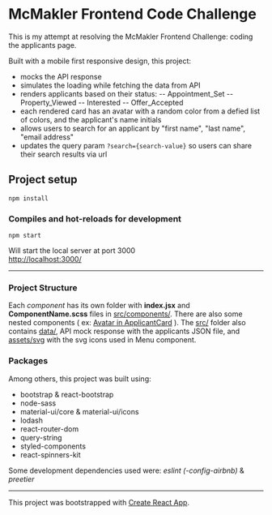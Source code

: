# McMakler Frontend Code Challenge 

This is my attempt at resolving the McMakler Frontend Challenge: coding the applicants page.

Built with a mobile first responsive design, this project: 
- mocks the API response
- simulates the loading while fetching the data from API
- renders applicants based on their status:
-- Appointment_Set
-- Property_Viewed
-- Interested
-- Offer_Accepted
- each rendered card has an avatar with a random color from a defied list of colors, and the applicant's name initials
- allows users to search for an applicant by "first name", "last name", "email address"
- updates the query param `?search={search-value}` so users can share their search results via url
## Project setup
```
npm install
```

### Compiles and hot-reloads for development
```
npm start
```
Will start the local server at port 3000 \
[http://localhost:3000/](http://localhost:3000/)

------
### Project Structure 

Each *component* has its own folder with **index.jsx** and **ComponentName.scss** files in [src/components/](https://github.com/DariusPirvulescu/react-applicants/tree/master/src/components). 
There are also some nested components ( ex: [Avatar in ApplicantCard](https://github.com/DariusPirvulescu/react-applicants/tree/master/src/components/ApplicantCard) ). 
The [src/](https://github.com/DariusPirvulescu/react-applicants/tree/master/src) folder also contains [data/](https://github.com/DariusPirvulescu/react-applicants/tree/master/src/data), API mock response with the applicants JSON file, and [assets/svg](https://github.com/DariusPirvulescu/react-applicants/tree/master/src/assets/svg) with the svg icons used in Menu component.

### Packages
Among others, this project was built using:
- bootstrap & react-bootstrap
- node-sass
- material-ui/core & material-ui/icons
- lodash
- react-router-dom
- query-string
- styled-components
- react-spinners-kit

Some development dependencies used were: *eslint (-config-airbnb)* & *preetier*

----

This project was bootstrapped with [Create React App](https://github.com/facebook/create-react-app).
